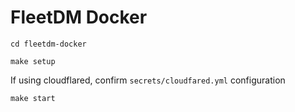 <h1>FleetDM Docker</h1>

```
cd fleetdm-docker
```

```
make setup
```

If using cloudflared, confirm `secrets/cloudfared.yml` configuration

```
make start
```

